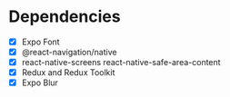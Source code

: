 
# Dependencies
 - [x] Expo Font
 - [x] @react-navigation/native
 - [x] react-native-screens react-native-safe-area-content
 - [x] Redux and Redux Toolkit
 - [x] Expo Blur